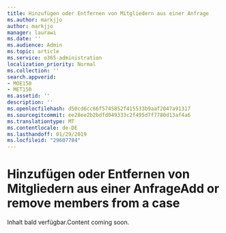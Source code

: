 ```yaml
---
title: Hinzufügen oder Entfernen von Mitgliedern aus einer Anfrage
ms.author: markjjo
author: markjjo
manager: laurawi
ms.date: ''
ms.audience: Admin
ms.topic: article
ms.service: o365-administration
localization_priority: Normal
ms.collection: ''
search.appverid:
- MOE150
- MET150
ms.assetid: ''
description: ''
ms.openlocfilehash: d50cd6cc66f5745852f415533b9aaf2047a91317
ms.sourcegitcommit: ee28ee2b2bdfd049333c2f495d7f7780d13af4a6
ms.translationtype: MT
ms.contentlocale: de-DE
ms.lasthandoff: 01/29/2019
ms.locfileid: "29607784"
---
```

# <a name="add-or-remove-members-from-a-case"></a><span data-ttu-id="8cfae-102">Hinzufügen oder Entfernen von Mitgliedern aus einer Anfrage</span><span class="sxs-lookup"><span data-stu-id="8cfae-102">Add or remove members from a case</span></span>

<span data-ttu-id="8cfae-103">Inhalt bald verfügbar.</span><span class="sxs-lookup"><span data-stu-id="8cfae-103">Content coming soon.</span></span>